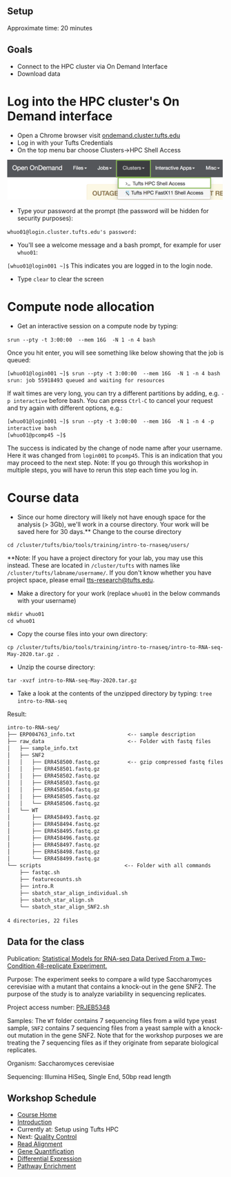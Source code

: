 ## Setup

Approximate time: 20 minutes

## Goals
- Connect to the HPC cluster via On Demand Interface
- Download data

# Log into the HPC cluster's On Demand interface
- Open a Chrome browser visit [ondemand.cluster.tufts.edu](ondemand.cluster.tufts.edu)
- Log in with your Tufts Credentials
- On the top menu bar choose Clusters->HPC Shell Access

<img src="../img/od_terminal.png" width="500">

- Type your password at the prompt (the password will be hidden for security purposes):

`whuo01@login.cluster.tufts.edu's password:`

- You'll see a welcome message and a bash prompt, for example for user `whuo01`:

`[whuo01@login001 ~]$`
This indicates you are logged in to the login node.

- Type `clear` to clear the screen

# Compute node allocation
- Get an interactive session on a compute node by typing:

`srun --pty -t 3:00:00  --mem 16G  -N 1 -n 4 bash`

Once you hit enter, you will see something like below showing that the job is queued:
```
[whuo01@login001 ~]$ srun --pty -t 3:00:00  --mem 16G  -N 1 -n 4 bash
srun: job 55918493 queued and waiting for resources
```
If wait times are very long, you can try a different partitions by adding, e.g. `-p interactive` before bash.
You can press `Ctrl-C` to cancel your request and try again with different options, e.g.:
```
[whuo01@login001 ~]$ srun --pty -t 3:00:00  --mem 16G  -N 1 -n 4 -p interactive bash
[whuo01@pcomp45 ~]$
```

The success is indicated by the change of node name after your username. Here it was changed from `login001` to `pcomp45`. 
This is an indication that you may proceed to the next step.
Note: If you go through this workshop in multiple steps, you will have to rerun this step each time you log in.

# Course data
- Since our home directory will likely not have enough space for the analysis (> 3Gb), we'll work in a course directory. 
Your work will be saved here for 30 days.**  Change to the course directory

```
cd /cluster/tufts/bio/tools/training/intro-to-rnaseq/users/
```

**Note: If you have a project directory for your lab, you may use this instead.
These are located in `/cluster/tufts` with names like `/cluster/tufts/labname/username/`.
If you don't know whether you have project space, please email [tts-research@tufts.edu](mailto:tts-research@tufts.edu).

- Make a directory for your work (replace `whuo01` in the below commands with your username)
```
mkdir whuo01
cd whuo01
```

- Copy the course files into your own directory:
```
cp /cluster/tufts/bio/tools/training/intro-to-rnaseq/intro-to-RNA-seq-May-2020.tar.gz .
```

- Unzip the course directory:
```
tar -xvzf intro-to-RNA-seq-May-2020.tar.gz
```

- Take a look at the contents of the unzipped directory by typing:
`tree intro-to-RNA-seq`

Result:
```
intro-to-RNA-seq/
├── ERP004763_info.txt                 <-- sample description
├── raw_data                           <-- Folder with fastq files
│   ├── sample_info.txt
│   ├── SNF2
│   │   ├── ERR458500.fastq.gz         <-- gzip compressed fastq files
│   │   ├── ERR458501.fastq.gz
│   │   ├── ERR458502.fastq.gz
│   │   ├── ERR458503.fastq.gz
│   │   ├── ERR458504.fastq.gz
│   │   ├── ERR458505.fastq.gz
│   │   └── ERR458506.fastq.gz
│   └── WT
│       ├── ERR458493.fastq.gz
│       ├── ERR458494.fastq.gz
│       ├── ERR458495.fastq.gz
│       ├── ERR458496.fastq.gz
│       ├── ERR458497.fastq.gz
│       ├── ERR458498.fastq.gz
│       └── ERR458499.fastq.gz
└── scripts                           <-- Folder with all commands
    ├── fastqc.sh
    ├── featurecounts.sh
    ├── intro.R
    ├── sbatch_star_align_individual.sh
    ├── sbatch_star_align.sh
    └── sbatch_star_align_SNF2.sh

4 directories, 22 files
```

## Data for the class

Publication: [Statistical Models for RNA-seq Data Derived From a Two-Condition 48-replicate Experiment.](https://pubmed.ncbi.nlm.nih.gov/26206307/?utm_source=gquery&utm_medium=referral&utm_campaign=CitationSensor)

Purpose: The experiment seeks to compare a wild type Saccharomyces cerevisiae with a mutant that contains a knock-out in the gene SNF2.
The purpose of the study is to analyze variability in sequencing replicates.

Project access number: [PRJEB5348](https://www.ncbi.nlm.nih.gov/bioproject/PRJEB5348)

Samples: The `WT` folder contains 7 sequencing files from a wild type yeast sample, `SNF2` contains 7 sequencing files from a yeast sample with a knock-out mutation in the gene SNF2.
Note that for the workshop purposes we are treating the 7 sequencing files as if they originate from separate biological replicates.

Organism: Saccharomyces cerevisiae

Sequencing: Illumina HiSeq, Single End, 50bp read length

## Workshop Schedule
- [Course Home](../README.md)
- [Introduction](slides/RNAseq_intro_RB_28May20.pdf)
- Currently at: Setup using Tufts HPC
- Next: [Quality Control](02_Quality_Control.md)
- [Read Alignment](03_Read_Alignment.md)
- [Gene Quantification](04_Gene_Quantification.md)
- [Differential Expression](05_Differential_Expression.md)
- [Pathway Enrichment](06_Pathway_Enrichment.md)
